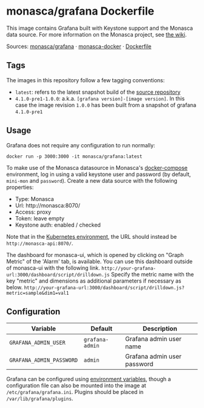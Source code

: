 monasca/grafana Dockerfile
==========================

This image contains Grafana built with Keystone support and the Monasca data
source. For more information on the Monasca project, see [the wiki][1].

Sources: [monasca/grafana][2] &middot; [monasca-docker][3] &middot; [Dockerfile][4]

Tags
----

The images in this repository follow a few tagging conventions:

 * `latest`: refers to the latest snapshot build of the [source repository][2]
 * `4.1.0-pre1-1.0.0`: a.k.a. `[grafana version]-[image version]`. In this case
   the image revision `1.0.0` has been built from a snapshot of grafana
   `4.1.0-pre1`

Usage
-----

Grafana does not require any configuration to run normally:

    docker run -p 3000:3000 -it monasca/grafana:latest

To make use of the Monasca datasource in Monasca's [docker-compose][5]
environment, log in using a valid keystone user and password (by default,
`mini-mon` and `password`). Create a new data source with the following
properties:

 * Type: Monasca
 * Url: http://monasca:8070/
 * Access: proxy
 * Token: leave empty
 * Keystone auth: enabled / checked

Note that in the [Kubernetes environment][6], the URL should instead be
`http://monasca-api:8070/`.

The dashboard for monasca-ui, which is opened by clicking on "Graph Metric"
of the 'Alarm' tab, is available. You can use this dashboard outside of monasca-ui
with the following link.
`http://your-grafana-url:3000/dashboard/script/drilldown.js`
Specify the metric name with the key "metric" and dimensions as additional
parameters if necessary as below.
`http://your-grafana-url:3000/dashboard/script/drilldown.js?metric=sample&dim1=val1`

Configuration
-------------

|         Variable         |     Default     |         Description         |
|--------------------------|-----------------|-----------------------------|
| `GRAFANA_ADMIN_USER`     | `grafana-admin` | Grafana admin user name     |
| `GRAFANA_ADMIN_PASSWORD` | `admin`         | Grafana admin user password |

Grafana can be configured using [environment variables][7], though a
configuration file can also be mounted into the image at
`/etc/grafana/grafana.ini`. Plugins should be placed in
`/var/lib/grafana/plugins`.

[1]: https://wiki.openstack.org/wiki/Monasca
[2]: https://github.com/monasca/grafana
[3]: https://github.com/hpcloud-mon/monasca-docker/
[4]: https://github.com/hpcloud-mon/monasca-docker/blob/master/grafana/Dockerfile
[5]: https://github.com/hpcloud-mon/monasca-docker/blob/master/README.md
[6]: https://github.com/hpcloud-mon/monasca-docker/tree/master/k8s
[7]: http://docs.grafana.org/installation/configuration/#using-environment-variables
